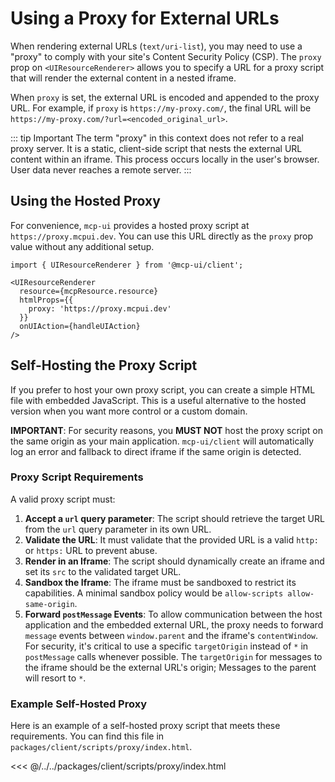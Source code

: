# Using a Proxy for External URLs

When rendering external URLs (`text/uri-list`), you may need to use a "proxy" to comply with your site's Content Security Policy (CSP). The `proxy` prop on `<UIResourceRenderer>` allows you to specify a URL for a proxy script that will render the external content in a nested iframe.

When `proxy` is set, the external URL is encoded and appended to the proxy URL. For example, if `proxy` is `https://my-proxy.com/`, the final URL will be `https://my-proxy.com/?url=<encoded_original_url>`.

::: tip Important
The term "proxy" in this context does not refer to a real proxy server. It is a static, client-side script that nests the external URL content within an iframe. This process occurs locally in the user's browser. User data never reaches a remote server.
:::

## Using the Hosted Proxy

For convenience, `mcp-ui` provides a hosted proxy script at `https://proxy.mcpui.dev`. You can use this URL directly as the `proxy` prop value without any additional setup.

```tsx
import { UIResourceRenderer } from '@mcp-ui/client';

<UIResourceRenderer
  resource={mcpResource.resource}
  htmlProps={{
    proxy: 'https://proxy.mcpui.dev'
  }}
  onUIAction={handleUIAction}
/>
```

## Self-Hosting the Proxy Script

If you prefer to host your own proxy script, you can create a simple HTML file with embedded JavaScript. This is a useful alternative to the hosted version when you want more control or a custom domain.

**IMPORTANT**: For security reasons, you **MUST NOT** host the proxy script on the same origin as your main application. `mcp-ui/client` will automatically log an error and fallback to direct iframe if the same origin is detected.

### Proxy Script Requirements

A valid proxy script must:

1.  **Accept a `url` query parameter**: The script should retrieve the target URL from the `url` query parameter in its own URL.
2.  **Validate the URL**: It must validate that the provided URL is a valid `http:` or `https:` URL to prevent abuse.
3.  **Render in an Iframe**: The script should dynamically create an iframe and set its `src` to the validated target URL.
4.  **Sandbox the Iframe**: The iframe must be sandboxed to restrict its capabilities. A minimal sandbox policy would be `allow-scripts allow-same-origin`.
5.  **Forward `postMessage` Events**: To allow communication between the host application and the embedded external URL, the proxy needs to forward `message` events between `window.parent` and the iframe's `contentWindow`. For security, it's critical to use a specific `targetOrigin` instead of `*` in `postMessage` calls whenever possible. The `targetOrigin` for messages to the iframe should be the external URL's origin; Messages to the parent will resort to `*`.

### Example Self-Hosted Proxy

Here is an example of a self-hosted proxy script that meets these requirements. You can find this file in `packages/client/scripts/proxy/index.html`.

<<< @/../../packages/client/scripts/proxy/index.html 